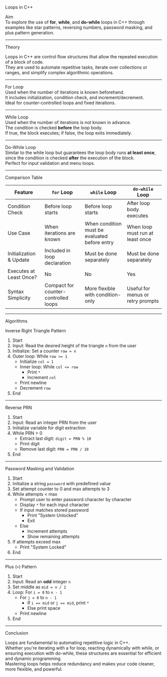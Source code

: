 Loops in C++

Aim  
To explore the use of **for**, **while**, and **do-while** loops in C++ through examples like star patterns, reversing numbers, password masking, and plus pattern generation.

---

Theory  

Loops in C++ are control flow structures that allow the repeated execution of a block of code.  
They are used to automate repetitive tasks, iterate over collections or ranges, and simplify complex algorithmic operations.

---

For Loop  
Used when the number of iterations is known beforehand.  
It includes initialization, condition check, and increment/decrement.  
Ideal for counter-controlled loops and fixed iterations.

---

While Loop  
Used when the number of iterations is not known in advance.  
The condition is checked **before** the loop body.  
If true, the block executes; if false, the loop exits immediately.

---

Do-While Loop  
Similar to the while loop but guarantees the loop body runs **at least once**, since the condition is checked **after** the execution of the block.  
Perfect for input validation and menu loops.

---

Comparison Table

| Feature                    | `for` Loop                         | `while` Loop                      | `do-while` Loop                     |
|---------------------------|-------------------------------------|-----------------------------------|-------------------------------------|
| Condition Check           | Before loop starts                  | Before loop starts                | After loop body executes            |
| Use Case                  | When iterations are known           | When condition must be evaluated before entry | When loop must run at least once |
| Initialization & Update   | Included in loop declaration        | Must be done separately           | Must be done separately             |
| Executes at Least Once?   |No                                |No                              |Yes                               |
| Syntax Simplicity         | Compact for counter-controlled loops | More flexible with condition-only | Useful for menus or retry prompts   |

---

Algorithms

Inverse Right Triangle Pattern  

1. Start  
2. Input: Read the desired height of the triangle `n` from the user  
3. Initialize: Set a counter `row = n`  
4. Outer loop: While `row >= 1`  
   - Initialize `col = 1`  
   - Inner loop: While `col <= row`  
     - Print `*`  
     - Increment `col`  
   - Print newline  
   - Decrement `row`  
5. End  

---

Reverse PRN

1. Start  
2. Input: Read an integer PRN from the user  
3. Initialize variable for digit extraction  
4. While PRN > 0  
   - Extract last digit: `digit = PRN % 10`  
   - Print digit  
   - Remove last digit: `PRN = PRN / 10`  
5. End  

---

Password Masking and Validation

1. Start  
2. Initialize a string `password` with predefined value  
3. Set attempt counter to 0 and max attempts to 3  
4. While attempts < max  
   - Prompt user to enter password character by character  
   - Display `*` for each input character  
   - If input matches stored password  
     - Print "System Unlocked"  
     - Exit  
   - Else  
     - Increment attempts  
     - Show remaining attempts  
5. If attempts exceed max  
   - Print "System Locked"  
6. End  

---

Plus (`+`) Pattern  

1. Start  
2. Input: Read an **odd** integer `n`  
3. Set middle as `mid = n / 2`  
4. Loop: For `i = 0` to `n - 1`  
   - For `j = 0` to `n - 1`  
     - If `i == mid` or `j == mid`, print `*`  
     - Else print space  
   - Print newline  
5. End  

---

Conclusion  

Loops are fundamental to automating repetitive logic in C++.  
Whether you're iterating with a for loop, reacting dynamically with while, or ensuring execution with do-while, these structures are essential for efficient and dynamic programming.  
Mastering loops helps reduce redundancy and makes your code cleaner, more flexible, and powerful.
